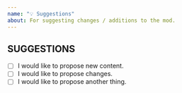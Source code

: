 ```yaml
---
name: "💡 Suggestions"
about: For suggesting changes / additions to the mod.
---
```

<!-- Thank you for filing a feature request. Please be make sure to fill out the required information specified in the template. -->
<!-- Do not delete the template, failure to fill in the template will result in the issue being marked "invalid" -->
<!-- Also be sure to include a appropriate title for your issue!
<!-->
<!-- SUGGESTIONS - Please check the fitting checkboxes.
<!-- To tick the checkboxes replace the "[ ]" with "[x]". -->
## SUGGESTIONS
- [ ] I would like to propose new content.
- [ ] I would like to propose changes.
- [ ] I would like to propose another thing.

<!-- SUGGESTIONS INFORMATION - Please explain what you want changed/added and why.
## SUGGESTION INFORMATION -->


